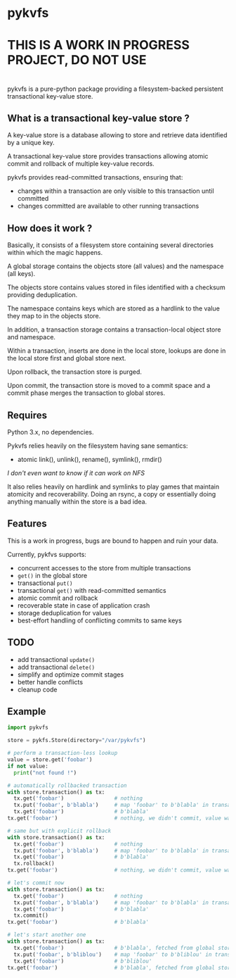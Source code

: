 # pykvfs

#
# THIS IS A WORK IN PROGRESS PROJECT, DO NOT USE
#

pykvfs is a pure-python package providing a filesystem-backed persistent transactional key-value store.


What is a transactional key-value store ?
-----------------------------------------
A key-value store is a database allowing to store and retrieve data identified by a unique key.

A transactional key-value store provides transactions allowing atomic commit and rollback of multiple key-value records.

pykvfs provides read-committed transactions, ensuring that:
- changes within a transaction are only visible to this transaction until committed
- changes committed are available to other running transactions


How does it work ?
------------------
Basically, it consists of a filesystem store containing several directories within which the magic happens.

A global storage contains the objects store (all values) and the namespace (all keys).

The objects store contains values stored in files identified with a checksum providing deduplication.

The namespace contains keys which are stored as a hardlink to the value they map to in the objects store.


In addition, a transaction storage contains a transaction-local object store and namespace.

Within a transaction, inserts are done in the local store, lookups are done in the local store first and global store next.

Upon rollback, the transaction store is purged.

Upon commit, the transaction store is moved to a commit space and a commit phase merges the transaction to global stores.


Requires
--------
Python 3.x, no dependencies.

Pykvfs relies heavily on the filesystem having sane semantics:
- atomic link(), unlink(), rename(), symlink(), rmdir()

*I don't even want to know if it can work on NFS*

It also relies heavily on hardlink and symlinks to play games that maintain atomicity and recoverability.
Doing an rsync, a copy or essentially doing anything manually within the store is a bad idea.


Features
--------
This is a work in progress, bugs are bound to happen and ruin your data.

Currently, pykfvs supports:
- concurrent accesses to the store from multiple transactions
- `get()` in the global store
- transactional `put()`
- transactional `get()` with read-committed semantics
- atomic commit and rollback
- recoverable state in case of application crash
- storage deduplication for values
- best-effort handling of conflicting commits to same keys 


TODO
----
- add transactional `update()`
- add transactional `delete()`
- simplify and optimize commit stages
- better handle conflicts
- cleanup code


Example
-------
```python
import pykvfs

store = pykfs.Store(directory="/var/pykvfs")

# perform a transaction-less lookup
value = store.get('foobar')
if not value:
  print("not found !")

# automatically rollbacked transaction
with store.transaction() as tx:
  tx.get('foobar')                # nothing
  tx.put('foobar', b'blabla')     # map 'foobar' to b'blabla' in transaction
  tx.get('foobar')                # b'blabla'
tx.get('foobar')                  # nothing, we didn't commit, value was not written outside transaction

# same but with explicit rollback
with store.transaction() as tx:
  tx.get('foobar')                # nothing
  tx.put('foobar', b'blabla')     # map 'foobar' to b'blabla' in transaction
  tx.get('foobar')                # b'blabla'
  tx.rollback()
tx.get('foobar')                  # nothing, we didn't commit, value was not written outside transaction

# let's commit now
with store.transaction() as tx:
  tx.get('foobar')                # nothing
  tx.put('foobar', b'blabla')     # map 'foobar' to b'blabla' in transaction
  tx.get('foobar')                # b'blabla'
  tx.commit()
tx.get('foobar')                  # b'blabla'

# let's start another one
with store.transaction() as tx:
  tx.get('foobar')                # b'blabla', fetched from global store
  tx.put('foobar', b'bliblou')    # map 'foobar' to b'bliblou' in transaction
  tx.get('foobar')                # b'bliblou'
tx.get('foobar')                  # b'blabla', fetched from global store

```

